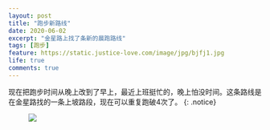```yaml
---
layout: post
title: "跑步新路线"
date: 2020-06-02
excerpt: "金星路上找了条新的晨跑路线"
tags: [跑步]
feature: https://static.justice-love.com/image/jpg/bjfj1.jpg
life: true
comments: true
---
```

现在把跑步时间从晚上改到了早上，最近上班挺忙的，晚上怕没时间。这条路线是在金星路找的一条上坡路段，现在可以重复跑破4次了。
{: .notice}
<figure>
    <img src="{{ site.staticUrl }}/image/jpg/paobuxinluxian.jpg?imageMogr2/auto-orient" />
</figure>
